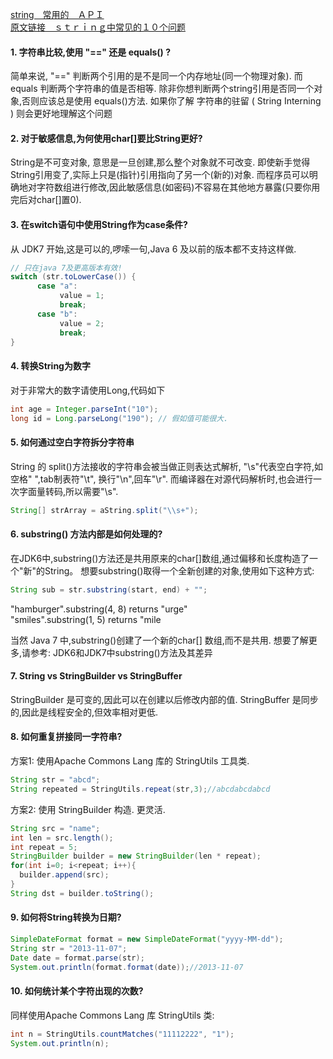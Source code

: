 [string　常用的　ＡＰＩ](http://www.apihome.cn/api/java/String.html)  
[原文链接　ｓｔｒｉｎｇ中常见的１０个问题](http://www.programcreek.com/2013/09/top-10-faqs-of-java-strings/)  

#### 1. 字符串比较,使用 "==" 还是 equals() ?
简单来说, "==" 判断两个引用的是不是同一个内存地址(同一个物理对象).
而 equals 判断两个字符串的值是否相等.
除非你想判断两个string引用是否同一个对象,否则应该总是使用 equals()方法.
如果你了解 字符串的驻留 ( String Interning ) 则会更好地理解这个问题

#### 2. 对于敏感信息,为何使用char[]要比String更好?
String是不可变对象, 意思是一旦创建,那么整个对象就不可改变. 即使新手觉得String引用变了,实际上只是(指针)引用指向了另一个(新的)对象.
而程序员可以明确地对字符数组进行修改,因此敏感信息(如密码)不容易在其他地方暴露(只要你用完后对char[]置0).

#### 3. 在switch语句中使用String作为case条件?
从 JDK7 开始,这是可以的,啰嗦一句,Java 6 及以前的版本都不支持这样做.
```java
// 只在java 7及更高版本有效!  
switch (str.toLowerCase()) {  
      case "a":  
           value = 1;  
           break;  
      case "b":  
           value = 2;  
           break;  
}  
```
#### 4. 转换String为数字
对于非常大的数字请使用Long,代码如下
```java
int age = Integer.parseInt("10");  
long id = Long.parseLong("190"); // 假如值可能很大.  
```
#### 5. 如何通过空白字符拆分字符串
String 的 split()方法接收的字符串会被当做正则表达式解析,
"\s"代表空白字符,如空格" ",tab制表符"\t", 换行"\n",回车"\r".
而编译器在对源代码解析时,也会进行一次字面量转码,所以需要"\\s".
```java
String[] strArray = aString.split("\\s+");  
```

#### 6. substring()  方法内部是如何处理的?
在JDK6中,substring()方法还是共用原来的char[]数组,通过偏移和长度构造了一个"新"的String。
想要substring()取得一个全新创建的对象,使用如下这种方式:
```java
String sub = str.substring(start, end) + "";  

```
 "hamburger".substring(4, 8) returns "urge"<br>
 "smiles".substring(1, 5) returns "mile<br>

当然 Java 7 中,substring()创建了一个新的char[] 数组,而不是共用.
想要了解更多,请参考:  JDK6和JDK7中substring()方法及其差异

#### 7. String vs StringBuilder vs StringBuffer
StringBuilder 是可变的,因此可以在创建以后修改内部的值.
StringBuffer 是同步的,因此是线程安全的,但效率相对更低.


#### 8. 如何重复拼接同一字符串?
方案1: 使用Apache Commons Lang 库的 StringUtils 工具类.
```java
String str = "abcd";  
String repeated = StringUtils.repeat(str,3);//abcdabcdabcd  
```

方案2:
使用 StringBuilder 构造. 更灵活.
```java
String src = "name";  
int len = src.length();  
int repeat = 5;  
StringBuilder builder = new StringBuilder(len * repeat);  
for(int i=0; i<repeat; i++){  
  builder.append(src);  
}  
String dst = builder.toString();  
```

#### 9. 如何将String转换为日期?
```java
SimpleDateFormat format = new SimpleDateFormat("yyyy-MM-dd");  
String str = "2013-11-07";  
Date date = format.parse(str);  
System.out.println(format.format(date));//2013-11-07  
```

#### 10. 如何统计某个字符出现的次数?
同样使用Apache Commons Lang 库 StringUtils  类:
```java
int n = StringUtils.countMatches("11112222", "1");  
System.out.println(n);  
```
